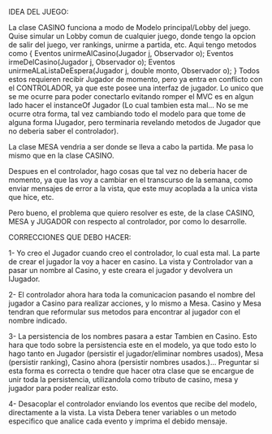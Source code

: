 IDEA DEL JUEGO:

La clase CASINO funciona a modo de Modelo principal/Lobby del juego. Quise simular un Lobby comun de cualquier juego, donde tengo la opcion de salir del juego, ver rankings, unirme a partida, etc. Aqui tengo metodos como { Eventos unirmeAlCasino(Jugador j, Observador o); Eventos irmeDelCasino(Jugador j, Observador o); Eventos unirmeALaListaDeEspera(Jugador j, double monto, Observador o); } Todos estos requieren recibir Jugador de momento, pero ya entra en conflicto con el CONTROLADOR, ya que este posee una interfaz de jugador. Lo unico que se me ocurre para poder conectarlo evitando romper el MVC es en algun lado hacer el instanceOf Jugador (Lo cual tambien esta mal... No se me ocurre otra forma, tal vez cambiando todo el modelo para que tome de alguna forma IJugador, pero terminaria revelando metodos de Jugador que no deberia saber el controlador).

La clase MESA vendria a ser donde se lleva a cabo la partida. Me pasa lo mismo que en la clase CASINO.

Despues en el controlador, hago cosas que tal vez no deberia hacer de momento, ya que las voy a cambiar en el transcurso de la semana, como enviar mensajes de error a la vista, que este muy acoplada a la unica vista que hice, etc.

Pero bueno, el problema que quiero resolver es este, de la clase CASINO, MESA y JUGADOR con respecto al controlador, por como lo desarrolle.



CORRECCIONES QUE DEBO HACER:

1- Yo creo el Jugador cuando creo el controlador, lo cual esta mal. La parte de crear el jugador la voy a hacer en casino. La vista y Controlador van a pasar un nombre al Casino, y este creara el jugador y devolvera un IJugador.

2- El controlador ahora hara toda la comunicacion pasando el nombre del jugador a Casino para realizar acciones, y lo mismo a Mesa. Casino y Mesa tendran que reformular sus metodos para encontrar al jugador con el nombre indicado.

3- La persistencia de los nombres pasara a estar Tambien en Casino. Esto hara que todo sobre la persistencia este en el modelo, ya que todo esto lo hago tanto en Jugador (persistir el jugador/eliminar nombres usados), Mesa (persistir ranking), Casino ahora (persistir nombres usados.)... Preguntar si esta forma es correcta o tendre que hacer otra clase que se encargue de unir toda la persistencia, utilizandola como tributo de casino, mesa y jugador para poder realizar esto.

4- Desacoplar el controlador enviando los eventos que recibe del modelo, directamente a la vista. La vista Debera tener variables o un metodo especifico que analice cada evento y imprima el debido mensaje.
